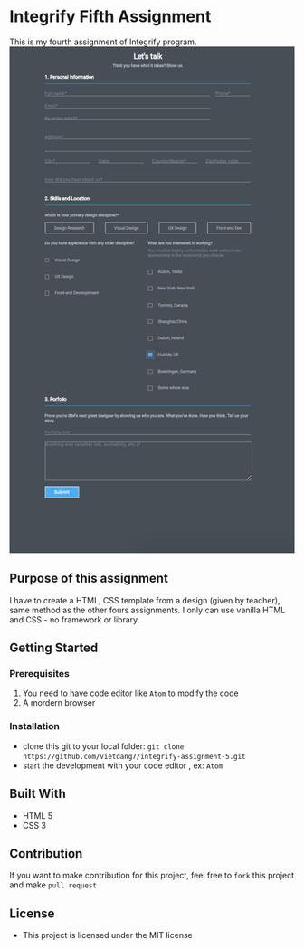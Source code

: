 # Integrify Fifth Assignment

This is my fourth assignment of Integrify program.
![Final Result](https://github.com/vietdang7/integrify-assignment-4/blob/master/img/webform.png)


## Purpose of this assignment
I have to create a HTML, CSS template from a design (given by teacher), same method as the other fours assignments. I only can use vanilla HTML and CSS - no framework or library.

## Getting Started
### Prerequisites
1. You need to have code editor like `Atom` to modify the code 
2. A mordern browser

### Installation
* clone this git to your local folder: `git clone https://github.com/vietdang7/integrify-assignment-5.git`
* start the development with your code editor , ex: `Atom`

## Built With
- HTML 5
- CSS 3


## Contribution
If you want to make contribution for this project, feel free to `fork` this project and make `pull request`

## License
- This project is licensed under the MIT license

